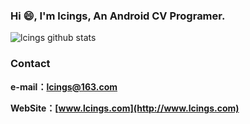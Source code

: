 ### Hi 😄, I'm lcings, An Android CV Programer.

![lcings github stats](https://github-readme-stats.vercel.app/api?username=lcings&show_icons=true&theme=radical)

### Contact
**e-mail：lcings@163.com**

**WebSite：[www.lcings.com](http://www.lcings.com)**

<!--
**githubhaohao/githubhaohao** is a ✨ _special_ ✨ repository because its `README.md` (this file) appears on your GitHub profile.

Here are some ideas to get you started:

- 🔭 I’m currently working on ...
- 🌱 I’m currently learning ...
- 👯 I’m looking to collaborate on ...
- 🤔 I’m looking for help with ...
- 💬 Ask me about ...
- 📫 How to reach me: ...
- 😄 Pronouns: ...
- ⚡ Fun fact: ...
-->
